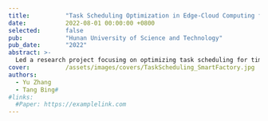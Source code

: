```yaml
---
title:          "Task Scheduling Optimization in Edge-Cloud Computing for Smart Factories (Project Leader)"
date:           2022-08-01 00:00:00 +0800
selected:       false
pub:            "Hunan University of Science and Technology"
pub_date:       "2022"
abstract: >-
  Led a research project focusing on optimizing task scheduling for time-sensitive tasks in cloud-edge collaborative environments. Developed a deadline-aware, dynamic scheduling algorithm, improving efficiency by 18%-25% and successfully implemented in Guangdong Mobile Company’s services.
cover:          /assets/images/covers/TaskScheduling_SmartFactory.jpg
authors:
  - Yu Zhang
  - Tang Bing#
#links:
  #Paper: https://examplelink.com
---
```

